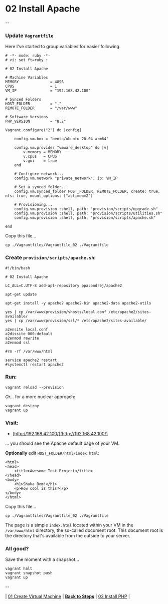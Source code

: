 # 02 Install Apache

--

### Update `Vagrantfile`

Here I've started to group variables for easier following.

```
# -*- mode: ruby -*-
# vi: set ft=ruby :

# 02 Install Apache

# Machine Variables
MEMORY              = 4096
CPUS                = 1
VM_IP               = "192.168.42.100"

# Synced Folders
HOST_FOLDER         = "."
REMOTE_FOLDER       = "/var/www"

# Software Versions
PHP_VERSION         = "8.2"

Vagrant.configure("2") do |config|

	config.vm.box = "bento/ubuntu-20.04-arm64"

	config.vm.provider "vmware_desktop" do |v|
		v.memory = MEMORY
		v.cpus   = CPUS
		v.gui    = true
	end

	# Configure network...
	config.vm.network "private_network", ip: VM_IP

	# Set a synced folder...
	config.vm.synced_folder HOST_FOLDER, REMOTE_FOLDER, create: true, nfs: true, mount_options: ["actimeo=2"]

	# Provisioning...
	config.vm.provision :shell, path: "provision/scripts/upgrade.sh"
	config.vm.provision :shell, path: "provision/scripts/utilities.sh"
	config.vm.provision :shell, path: "provision/scripts/apache.sh"

end
```

Copy this file...

```
cp ./Vagrantfiles/Vagrantfile_02 ./Vagrantfile
```

### Create `provision/scripts/apache.sh`:

```
#!/bin/bash

# 02 Install Apache

LC_ALL=C.UTF-8 add-apt-repository ppa:ondrej/apache2

apt-get update

apt-get install -y apache2 apache2-bin apache2-data apache2-utils

yes | cp /var/www/provision/vhosts/local.conf /etc/apache2/sites-available/
yes | cp /var/www/provision/ssl/* /etc/apache2/sites-available/

a2ensite local.conf
a2dissite 000-default
a2enmod rewrite
a2enmod ssl

#rm -rf /var/www/html

service apache2 restart
#systemctl restart apache2
```

### Run:

```
vagrant reload --provision
```

*Or...* for a more nuclear approach:

```
vagrant destroy
vagrant up
```

### Visit:

* [http://192.168.42.100/](http://192.168.42.100/)

... you should see the Apache default page of your VM.

**Optionally** edit `HOST_FOLDER/html/index.html`:

```
<html>
<head>
	<title>Awesome Test Project</title>
</head>
<body>
	<h1>Shaka Bom!</h1>
	<p>How cool is this?</p>
</body>
</html>
```

Copy this file...

```
cp ./Vagrantfiles/Vagrantfile_02 ./Vagrantfile
```

The page is a simple `index.html` located within your VM in the `/var/www/html` directory, the so-called document root. This document root is the directory that's available from the outside to your server.

### All good?

Save the moment with a snapshot...

```
vagrant halt
vagrant snapshot push
vagrant up
```

--

<!-- 02 Install Apache -->
| [01 Create Virtual Machine](./01_Create_Virtual_Machine.md)
| [**Back to Steps**](../README.md)
| [03 Install PHP](./03_Install_PHP.md)
|
